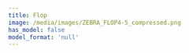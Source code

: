 ```yaml
---
title: Flop
image: /media/images/ZEBRA_FLOP4-5_compressed.png
has_model: false
model_format: 'null'
---
```

